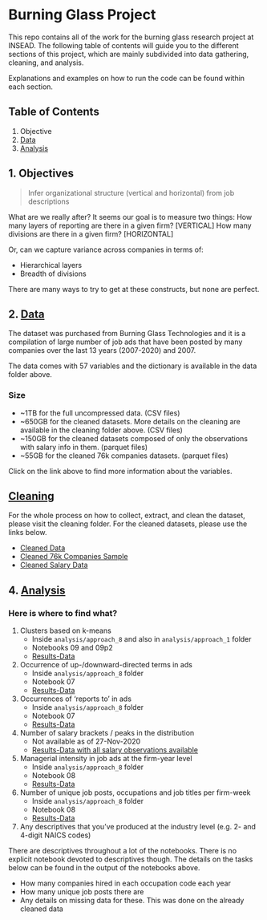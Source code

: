 # Burning Glass Project

This repo contains all of the work for the burning glass research project at INSEAD. The following table of contents will guide you to the different sections of this project, which are mainly subdivided into data gathering, cleaning, and analysis.

Explanations and examples on how to run the code can be found within each section.

## Table of Contents

1. Objective
2. [Data](https://ramonpzg.github.io/bg-project/data)
3. [Analysis](https://ramonpzg.github.io/bg-project/analysis)


## 1. Objectives

> Infer organizational structure (vertical and horizontal) from job descriptions

What are we really after? It seems our goal is to measure two things:
How many layers of reporting are there in a given firm? [VERTICAL]
How many divisions are there in a given firm? [HORIZONTAL]

Or, can we capture variance across companies in terms of:
- Hierarchical layers
- Breadth of divisions

There are many ways to try to get at these constructs, but none are perfect.

## 2. [Data](https://ramonpzg.github.io/bg-project/data)

The dataset was purchased from Burning Glass Technologies and it is a compilation of large number of job ads that have been posted by many companies over the last 13 years (2007-2020) and 2007.

The data comes with 57 variables and the dictionary is available in the data folder above.

### Size
- ~1TB for the full uncompressed data. (CSV files)
- ~650GB for the cleaned datasets. More details on the cleaning are available in the cleaning folder above. (CSV files)
- ~150GB for the cleaned datasets composed of only the observations with salary info in them. (parquet files)
- ~55GB for the cleaned 76k companies datasets. (parquet files)

Click on the link above to find more information about the variables.

## [Cleaning](https://ramonpzg.github.io/bg-project/cleaning)

For the whole process on how to collect, extract, and clean the dataset, please visit the cleaning folder. For the cleaned datasets, please use the links below.

- [Cleaned Data](https://www.dropbox.com/sh/nmfhn03u5868e7f/AAAAhf4xB9lc_qbido0A1S-Ma?dl=0)
- [Cleaned 76k Companies Sample](https://www.dropbox.com/sh/4jleqjmw5rf7vd9/AADL_TwWFY93TCUPm6L87akua?dl=0)
- [Cleaned Salary Data](https://www.dropbox.com/sh/bxaenjocw9drj3o/AAChXPpMNteu2FHbQuNk-duHa?dl=0)

## 4. [Analysis](https://ramonpzg.github.io/bg-project/analysis)

### Here is where to find what?

1. Clusters based on k-means 
    - Inside `analysis/approach_8` and also in `analysis/approach_1` folder
    - Notebooks 09 and 09p2
    - [Results-Data](https://www.dropbox.com/sh/24pgu3mtsdl7yv1/AACqPm0g5ACl7XwQOyEWueL2a?dl=0)
2. Occurrence of up-/downward-directed terms in ads
    - Inside `analysis/approach_8` folder
    - Notebook 07
    - [Results-Data](https://www.dropbox.com/sh/1k5k97hk7zgfzcu/AAAlx9RvcYco8decHzI7c_aBa?dl=0)
3. Occurrences of ‘reports to’ in ads
    - Inside `analysis/approach_8` folder
    - Notebook 07
    - [Results-Data](https://www.dropbox.com/sh/1k5k97hk7zgfzcu/AAAlx9RvcYco8decHzI7c_aBa?dl=0)
4. Number of salary brackets / peaks in the distribution
    - Not available as of 27-Nov-2020
    - [Results-Data with all salary observations available](https://www.dropbox.com/sh/bxaenjocw9drj3o/AAChXPpMNteu2FHbQuNk-duHa?dl=0)
5. Managerial intensity in job ads at the firm-year level
    - Inside `analysis/approach_8` folder
    - Notebook 08
    - [Results-Data](https://www.dropbox.com/sh/j4s031wc5vp89jd/AADdyOV_tKNKz_w309ySDRfka?dl=0)
6. Number of unique job posts, occupations and job titles per firm-week
    - Inside `analysis/approach_8` folder
    - Notebook 08
    - [Results-Data](https://www.dropbox.com/sh/j4s031wc5vp89jd/AADdyOV_tKNKz_w309ySDRfka?dl=0)
7. Any descriptives that you’ve produced at the industry level (e.g. 2- and 4-digit NAICS codes)

There are descriptives throughout a lot of the notebooks. There is no explicit notebook devoted to descriptives though. The details on the tasks below can be found in the output of the notebooks above.
- How many companies hired in each occupation code each year
- How many unique job posts there are
- Any details on missing data for these. This was done on the already cleaned data
